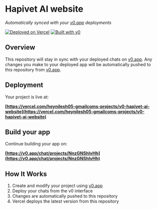 # Hapivet AI website

*Automatically synced with your [v0.app](https://v0.app) deployments*

[![Deployed on Vercel](https://img.shields.io/badge/Deployed%20on-Vercel-black?style=for-the-badge&logo=vercel)](https://vercel.com/heynilesh05-gmailcoms-projects/v0-hapivet-ai-website)
[![Built with v0](https://img.shields.io/badge/Built%20with-v0.app-black?style=for-the-badge)](https://v0.app/chat/projects/NnzGNShlvHh)

## Overview

This repository will stay in sync with your deployed chats on [v0.app](https://v0.app).
Any changes you make to your deployed app will be automatically pushed to this repository from [v0.app](https://v0.app).

## Deployment

Your project is live at:

**[https://vercel.com/heynilesh05-gmailcoms-projects/v0-hapivet-ai-website](https://vercel.com/heynilesh05-gmailcoms-projects/v0-hapivet-ai-website)**

## Build your app

Continue building your app on:

**[https://v0.app/chat/projects/NnzGNShlvHh](https://v0.app/chat/projects/NnzGNShlvHh)**

## How It Works

1. Create and modify your project using [v0.app](https://v0.app)
2. Deploy your chats from the v0 interface
3. Changes are automatically pushed to this repository
4. Vercel deploys the latest version from this repository